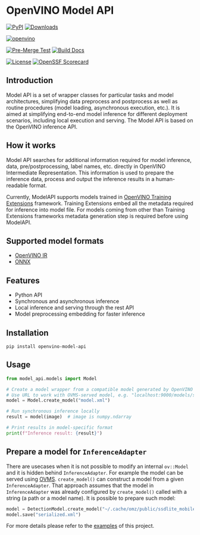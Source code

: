 # OpenVINO Model API

[![PyPI](https://img.shields.io/pypi/v/otx)](https://pypi.org/project/openvino-model-api)
[![Downloads](https://static.pepy.tech/personalized-badge/otx?period=total&units=international_system&left_color=grey&right_color=green&left_text=PyPI%20Downloads)](https://pepy.tech/project/openvino-model-api)

<!-- markdownlint-disable MD042 -->

[![openvino](https://img.shields.io/badge/openvino-2025.2-purple)]()

<!-- markdownlint-enable  MD042 -->

[![Pre-Merge Test](https://github.com/open-edge-platform/model_api/actions/workflows/pre_commit.yml/badge.svg)](https://github.com/open-edge-platform/model_api/actions/workflows/pre_commit.yml)
[![Build Docs](https://github.com/open-edge-platform/model_api/actions/workflows/docs.yml/badge.svg)](https://github.com/open-edge-platform/model_api/actions/workflows/docs.yml)

[![License](https://img.shields.io/badge/License-Apache%202.0-blue.svg)](https://opensource.org/licenses/Apache-2.0)
[![OpenSSF Scorecard](https://api.scorecard.dev/projects/github.com/open-edge-platform/model_api/badge)](https://scorecard.dev/viewer/?uri=github.com/open-edge-platform/model_api)

## Introduction

Model API is a set of wrapper classes for particular tasks and model architectures, simplifying data preprocess and postprocess as well as routine procedures (model loading, asynchronous execution, etc.). It is aimed at simplifying end-to-end model inference for different deployment scenarios, including local execution and serving. The Model API is based on the OpenVINO inference API.

## How it works

Model API searches for additional information required for model inference, data, pre/postprocessing, label names, etc. directly in OpenVINO Intermediate Representation. This information is used to prepare the inference data, process and output the inference results in a human-readable format.

Currently, ModelAPI supports models trained in [OpenVINO Training Extensions](https://github.com/openvinotoolkit/training_extensions) framework.
Training Extensions embed all the metadata required for inference into model file. For models coming from other than Training Extensions frameworks metadata generation step is required before using ModelAPI.

## Supported model formats

- [OpenVINO IR](https://docs.openvino.ai/2025/documentation/openvino-ir-format.html)
- [ONNX](https://onnx.ai)

## Features

- Python API
- Synchronous and asynchronous inference
- Local inference and serving through the rest API
- Model preprocessing embedding for faster inference

## Installation

`pip install openvino-model-api`

## Usage

```python
from model_api.models import Model

# Create a model wrapper from a compatible model generated by OpenVINO Training Extensions
# Use URL to work with OVMS-served model, e.g. "localhost:9000/models/ssdlite_mobilenet_v2"
model = Model.create_model("model.xml")

# Run synchronous inference locally
result = model(image)  # image is numpy.ndarray

# Print results in model-specific format
print(f"Inference result: {result}")
```

## Prepare a model for `InferenceAdapter`

There are usecases when it is not possible to modify an internal `ov::Model` and it is hidden behind `InferenceAdapter`. For example the model can be served using [OVMS](https://github.com/openvinotoolkit/model_server). `create_model()` can construct a model from a given `InferenceAdapter`. That approach assumes that the model in `InferenceAdapter` was already configured by `create_model()` called with a string (a path or a model name). It is possible to prepare such model:

```python
model = DetectionModel.create_model("~/.cache/omz/public/ssdlite_mobilenet_v2/FP16/ssdlite_mobilenet_v2.xml")
model.save("serialized.xml")
```

For more details please refer to the [examples](https://github.com/openvinotoolkit/model_api/tree/master/examples) of this project.
